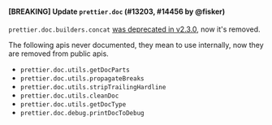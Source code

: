 #### [BREAKING] Update `prettier.doc` (#13203, #14456 by @fisker)

`prettier.doc.builders.concat` [was deprecated in v2.3.0](https://prettier.io/blog/2021/05/09/2.3.0.html#use-arrays-instead-of-concat-9733httpsgithubcomprettierprettierpull9733-by-fiskerhttpsgithubcomfisker-thorn0httpsgithubcomthorn0), now it's removed.

The following apis never documented, they mean to use internally, now they are removed from public apis.

- `prettier.doc.utils.getDocParts`
- `prettier.doc.utils.propagateBreaks`
- `prettier.doc.utils.stripTrailingHardline`
- `prettier.doc.utils.cleanDoc`
- `prettier.doc.utils.getDocType`
- `prettier.doc.debug.printDocToDebug`
